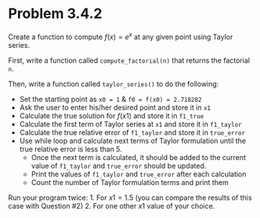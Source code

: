 # Problem 3.4.2

Create a function to compute $f(x) = e^x$ at any given point using Taylor series. 

First, write a function called ```compute_factorial(n)``` that returns the factorial ```n```.

Then, write a function called ```taylor_series()``` to do the following:

 - Set the starting point as ```x0 = 1``` & ```f0 = f(x0) = 2.718282```
 - Ask the user to enter his/her desired point and store it in ```x1```
 - Calculate the true solution for $f(x1)$ and store it in ```f1_true```
 - Calculate the first term of Taylor series at ```x1``` and store it in ```f1_taylor```
 - Calculate the true relative error of ```f1_taylor``` and store it in ```true_error```
 - Use while loop and calculate next terms of Taylor formulation until the true relative error is less than $5%$.
    - Once the next term is calculated, it should be added to the current value of ```f1_taylor``` and ```true_error``` should be updated.
    - Print the values of ```f1_taylor``` and ```true_error``` after each calculation 
    - Count the number of Taylor formulation terms and print them
 
Run your program twice:
    1. For $x1 = 1.5$ (you can compare the results of this case with Question #2) 
    2. For one other $x1$ value of your choice.

